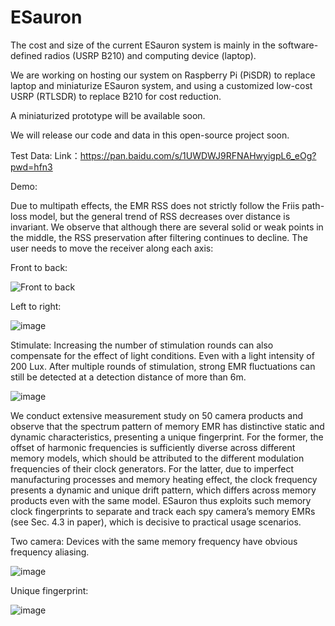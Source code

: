 # ESauron

The cost and size of the current ESauron system is mainly in the software-defined radios (USRP B210) and computing device (laptop). 

We are working on hosting our system on Raspberry Pi (PiSDR) to replace laptop and miniaturize ESauron system, and using a customized low-cost USRP (RTLSDR) to replace B210 for cost reduction. 

A miniaturized prototype will be available soon. 

We will release our code and data in this open-source project soon.

Test Data:
Link：https://pan.baidu.com/s/1UWDWJ9RFNAHwyigpL6_eOg?pwd=hfn3 



Demo:

Due to multipath effects, the EMR RSS does not strictly follow the Friis path-loss model, but the general trend of RSS decreases over distance is invariant.
We observe that although there are several solid or weak points in the middle, the RSS preservation after filtering continues to decline.
The user needs to move the receiver along each axis:

Front to back:

![Front to back](https://github.com/Nest-side/ESauron/assets/147241807/02223f5b-cec0-4cee-a3d6-0851d2c0bd72)

Left to right:

![image](https://github.com/Origami-Airplane/ESauron/assets/44964445/5dc3b553-3014-433e-aa2f-f4e8dd896f09)

Stimulate: Increasing the number of stimulation rounds can also compensate for the effect of light conditions. Even with a light intensity of 200 Lux. After multiple rounds of stimulation, strong EMR fluctuations can still be detected at a detection distance of more than 6m.

![image](https://github.com/Origami-Airplane/ESauron/assets/44964445/90f08250-7cd7-431e-8912-5ff5fc9413e6)


We conduct extensive measurement study on 50 camera products and observe that the spectrum pattern of memory EMR has distinctive static and dynamic characteristics, presenting a unique fingerprint. For the former, the offset of harmonic frequencies is sufficiently diverse across different memory models, which should be attributed to the different modulation frequencies of their clock generators. For the latter, due to imperfect manufacturing processes and memory heating effect, the clock frequency presents a dynamic and unique drift pattern, which differs across memory products even with the same model. ESauron thus exploits such memory clock fingerprints to separate and track each spy camera’s memory EMRs (see Sec. 4.3 in paper), which is decisive to practical usage scenarios. 
 
Two camera: Devices with the same memory frequency have obvious frequency aliasing.

![image](https://github.com/Origami-Airplane/ESauron/assets/44964445/f0d2bcb2-8ce4-4f21-9a68-745e776ef387)

Unique fingerprint:

![image](https://github.com/Origami-Airplane/ESauron/assets/44964445/4a6a609a-e107-46c0-b7fc-4d8c8f151a74)
